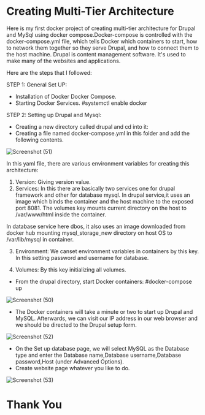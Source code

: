 # Creating Multi-Tier Architecture
Here is my first docker project of creating multi-tier architecture for Drupal and MySql using docker compose.Docker-compose is controlled with the docker-compose.yml file, which tells Docker which containers to start, how to network them together so they serve Drupal, and how to connect them to the host machine.
Drupal is content management software. It's used to make many of the websites and applications. 

Here are the steps that I followed:

STEP 1: General Set UP:
* Installation of Docker Docker Compose.
* Starting Docker Services.
#systemctl enable docker


STEP 2: Setting up Drupal and Mysql:
* Creating a new directory called drupal and cd into it:
* Creating a file named docker-compose.yml in this folder and add the following contents.

![Screenshot (51)](https://user-images.githubusercontent.com/48363834/82206582-1d716880-9926-11ea-8bdd-8cc6a20e38d4.png)

In this yaml file, there are various environment variables for creating this architecture:
1. Version: Giving version value.
2. Services: In this there are basically two services one for drupal framework and other for database mysql.
In drupal service,it uses an image which binds the container and the host machine to the exposed port 8081.
The volumes key mounts current directory on the host to /var/www/html inside the container.

In database service here dbos, it also uses an image downloaded from docker hub mounting mysql_storage_new directory on host OS to /var/lib/mysql in container.

3. Environment:  We canset environment variables in containers by this key. In this setting password and username for database.

4. Volumes: By this key initializing all volumes.

* From the drupal directory, start Docker containers:
#docker-compose up 

![Screenshot (50)](https://user-images.githubusercontent.com/48363834/82208724-a8079700-9929-11ea-8aa9-404568e3b932.png)

* The Docker containers will take a minute or two to start up Drupal and MySQL. Afterwards, we can visit our IP address in our web browser and we should be directed to the Drupal setup form.

![Screenshot (52)](https://user-images.githubusercontent.com/48363834/82208735-ac33b480-9929-11ea-8b86-9b02dada3864.png)

* On the Set up database page, we will select MySQL as the Database type and enter the Database name,Database username,Database password,Host (under Advanced Options).
* Create website page whatever you like to do.

![Screenshot (53)](https://user-images.githubusercontent.com/48363834/82208747-b05fd200-9929-11ea-9def-24e6eab4a9dd.png)

# Thank You

